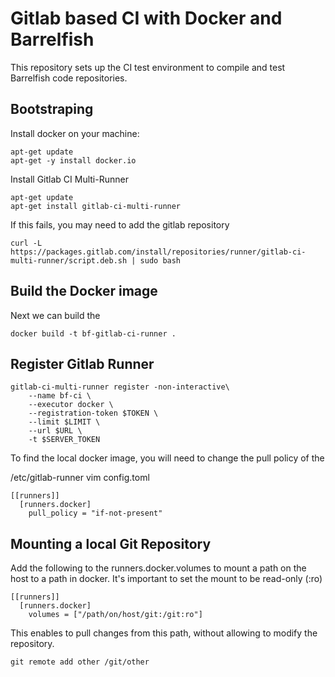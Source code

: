 Gitlab based CI with Docker and Barrelfish 
==========================================

This repository sets up the CI test environment to compile and test Barrelfish
code repositories.

Bootstraping
------------
Install docker on your machine:

```
apt-get update
apt-get -y install docker.io 
```

Install Gitlab CI Multi-Runner

```
apt-get update
apt-get install gitlab-ci-multi-runner
```

If this fails, you may need to add the gitlab repository
```
curl -L https://packages.gitlab.com/install/repositories/runner/gitlab-ci-multi-runner/script.deb.sh | sudo bash
```

Build the Docker image
----------------------
Next we can build the 
```
docker build -t bf-gitlab-ci-runner .
```


Register Gitlab Runner
----------------------

```
gitlab-ci-multi-runner register -non-interactive\
    --name bf-ci \
    --executor docker \
    --registration-token $TOKEN \
    --limit $LIMIT \
    --url $URL \
    -t $SERVER_TOKEN
```

To find the local docker image, you will need to change the pull policy
of the 

/etc/gitlab-runner vim config.toml 

```
[[runners]]
  [runners.docker]
    pull_policy = "if-not-present"

```

Mounting a local Git Repository
-------------------------------
Add the following to the runners.docker.volumes to mount a path on the host
to a path in docker. It's important to set the mount to be read-only (:ro)

```
[[runners]]
  [runners.docker]
    volumes = ["/path/on/host/git:/git:ro"]
```

This enables to pull changes from this path, without allowing to modify the 
repository.

```
git remote add other /git/other
```
